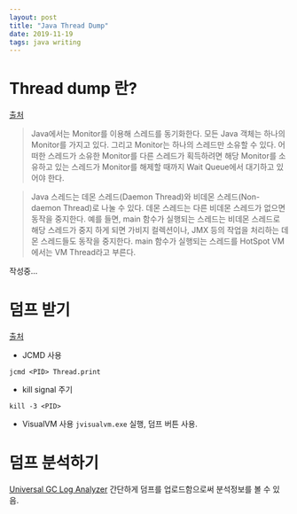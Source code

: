 ```yaml
---
layout: post
title: "Java Thread Dump"
date: 2019-11-19
tags: java writing
---
```


# Thread dump 란?

[출처](https://d2.naver.com/helloworld/10963)

> Java에서는 Monitor를 이용해 스레드를 동기화한다. 모든 Java 객체는 하나의 Monitor를 가지고 있다. 그리고 Monitor는 하나의 스레드만 소유할 수 있다. 어떠한 스레드가 소유한 Monitor를 다른 스레드가 획득하려면 해당 Monitor를 소유하고 있는 스레드가 Monitor를 해제할 때까지 Wait Queue에서 대기하고 있어야 한다.

> Java 스레드는 데몬 스레드(Daemon Thread)와 비데몬 스레드(Non-daemon Thread)로 나눌 수 있다. 데몬 스레드는 다른 비데몬 스레드가 없으면 동작을 중지한다. 예를 들면, main 함수가 실행되는 스레드는 비데몬 스레드로 해당 스레드가 중지 하게 되면 가비지 컬렉션이나, JMX 등의 작업을 처리하는 데몬 스레드들도 동작을 중지한다. main 함수가 실행되는 스레드를 HotSpot VM에서는 VM Thread라고 부른다.

작성중...

# 덤프 받기

[출처](https://yenaworldblog.wordpress.com/2018/05/09/thread-dump-%EC%83%9D%EC%84%B1-%EB%B0%8F-%EB%B6%84%EC%84%9D-%EB%B0%A9%EB%B2%95/)

- JCMD 사용

``` shell
jcmd <PID> Thread.print
```

- kill signal 주기

```
kill -3 <PID>
```

- VisualVM 사용
`jvisualvm.exe` 실행, 덤프 버튼 사용.

# 덤프 분석하기

[Universal GC Log Analyzer](https://gceasy.io/) 간단하게 덤프를 업로드함으로써 분석정보를 볼 수 있음.

